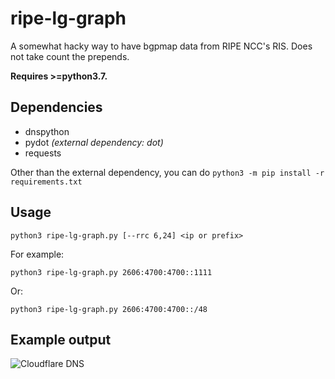 # ripe-lg-graph

A somewhat hacky way to have bgpmap data from RIPE NCC's RIS. Does not take count the prepends.

**Requires >=python3.7.**

## Dependencies

  - dnspython
  - pydot _(external dependency: dot)_
  - requests

Other than the external dependency, you can do `python3 -m pip install -r requirements.txt`

## Usage

```
python3 ripe-lg-graph.py [--rrc 6,24] <ip or prefix>
```

For example:

```
python3 ripe-lg-graph.py 2606:4700:4700::1111
```

Or:

```
python3 ripe-lg-graph.py 2606:4700:4700::/48
```

## Example output

![Cloudflare DNS](https://btw.i-use-ar.ch/i/zfvlw996.svg)
